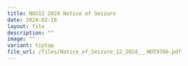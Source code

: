 ```yaml
---
title: NOS12 2024 Notice of Seizure
date: 2024-02-16
layout: file
description: ""
image: ""
variant: tiptap
file_url: /files/Notice_of_Seizure_12_2024___WUT9766.pdf
---
```

